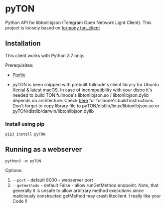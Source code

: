 # pyTON

Python API for libtonlibjson (Telegram Open Network Light Client).
This project is loosely based on [formony ton_client](https://github.com/formony/ton_client)

## Installation

This client works with Python 3.7 only.

Prerequisites: 
* [Pipfile](https://github.com/pypa/pipfile)

* pyTON is been shipped with prebuilt fullnode's client library for Ubuntu Xenial & latest macOS. 
In case of incompatibility with your distro it's needed to build TON fullnode's libtonlibjson.so / libtonlibjson.dylib depends on archtecture. 
Check [here](/docs/ton.md) for fullnode's build instructions.
Don't forget to copy library file to pyTON/distlib/linux/libtonlibjson.so or pyTON/distlib/darwin/libtonlibjson.dylib


### Install using pip
`pip3 install pyTON`

## Running as a webserver
`python3 -m pyTON`

Options: 
1. `--port` - default 8000 - webserver port
2. `--getmethods` - default False - allow runGetMethod endpoint. Note, that generally it is unsafe to allow arbitrary method executions since maliciously constructed getMethod may crash liteclient.
I really like your Code !!
